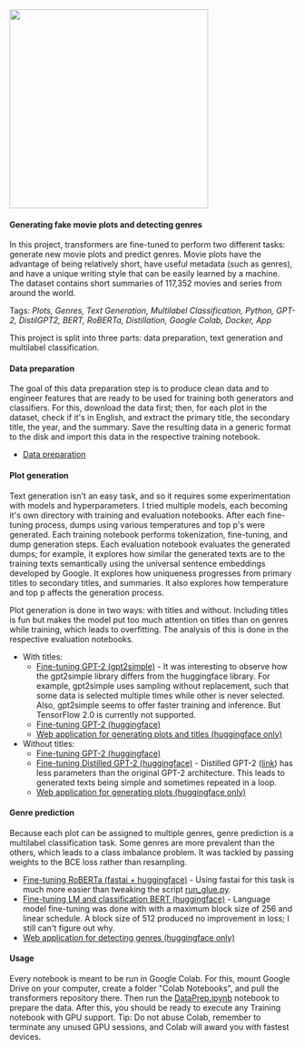 <img width=350 src="https://github.com/polakowo/transformers/blob/master/MoviePlots/movie-plots.jpg?raw=true"/>

#### Generating fake movie plots and detecting genres

In this project, transformers are fine-tuned to perform two different tasks: generate new movie plots and predict genres. Movie plots have the advantage of being relatively short, have useful metadata (such as genres), and have a unique writing style that can be easily learned by a machine. The dataset contains short summaries of 117,352 movies and series from around the world.

Tags: *Plots, Genres, Text Generation, Multilabel Classification, Python, GPT-2, DistilGPT2, BERT, RoBERTa, Distillation, Google Colab, Docker, App*

This project is split into three parts: data preparation, text generation and multilabel classification.

#### Data preparation

The goal of this data preparation step is to produce clean data and to engineer features that are ready to be used for training both generators and classifiers. For this, download the data first; then, for each plot in the dataset, check if it's in English, and extract the primary title, the secondary title, the year, and the summary. Save the resulting data in a generic format to the disk and import this data in the respective training notebook.

- [Data preparation](https://nbviewer.jupyter.org/github/polakowo/transformers/blob/master/MoviePlots/DataPrep.ipynb)

#### Plot generation

Text generation isn't an easy task, and so it requires some experimentation with models and hyperparameters. I tried multiple models, each becoming it's own directory with training and evaluation notebooks. After each fine-tuning process, dumps using various temperatures and top p's were generated. Each training notebook performs tokenization, fine-tuning, and dump generation steps. Each evaluation notebook evaluates the generated dumps; for example, it explores how similar the generated texts are to the training texts semantically using the universal sentence embeddings developed by Google. It explores how uniqueness progresses from primary titles to secondary titles, and summaries. It also explores how temperature and top p affects the generation process.

Plot generation is done in two ways: with titles and without. Including titles is fun but makes the model put too much attention on titles than on genres while training, which leads to overfitting. The analysis of this is done in the respective evaluation notebooks.

- With titles:
  - [Fine-tuning GPT-2 (gpt2simple)](https://github.com/polakowo/transformers/tree/master/MoviePlots/text_generation/with-titles/GPT-2-gpt2simple) - It was interesting to observe how the gpt2simple library differs from the huggingface library. For example, gpt2simple uses sampling without replacement, such that some data is selected multiple times while other is never selected. Also, gpt2simple seems to offer faster training and inference. But TensorFlow 2.0 is currently not supported.
  - [Fine-tuning GPT-2 (huggingface)](https://github.com/polakowo/transformers/tree/master/MoviePlots/text_generation/with-titles/GPT-2)
  - [Web application for generating plots and titles (huggingface only)](https://github.com/polakowo/transformers/tree/master/MoviePlots/text_generation/with-titles/app)
- Without titles:
  - [Fine-tuning GPT-2 (huggingface)](https://github.com/polakowo/transformers/tree/master/MoviePlots/text_generation/without-titles/GPT-2)
  - [Fine-tuning Distilled GPT-2 (huggingface)](https://github.com/polakowo/transformers/tree/master/MoviePlots/text_generation/without-titles/GPT-2) - Distilled GPT-2 ([link](https://github.com/huggingface/transformers/tree/master/examples/distillation)) has less parameters than the original GPT-2 architecture. This leads to generated texts being simple and sometimes repeated in a loop. 
  - [Web application for generating plots (huggingface only)](https://github.com/polakowo/transformers/tree/master/MoviePlots/text_generation/without-titles/app)

#### Genre prediction

Because each plot can be assigned to multiple genres, genre prediction is a multilabel classification task. Some genres are more prevalent than the others, which leads to a class imbalance problem. It was tackled by passing weights to the BCE loss rather than resampling. 

- [Fine-tuning RoBERTa (fastai + huggingface)](https://github.com/polakowo/transformers/tree/master/MoviePlots/genre_prediction/RoBERTa) - Using fastai for this task is much more easier than tweaking the script [run_glue.py](https://github.com/huggingface/transformers/blob/master/examples/run_glue.py).
- [Fine-tuning LM and classification BERT (huggingface)](https://github.com/polakowo/transformers/tree/master/MoviePlots/genre_prediction/BERT/lm_finetuning) - Language model fine-tuning was done with with a maximum block size of 256 and linear schedule. A block size of 512 produced no improvement in loss; I still can't figure out why. 
- [Web application for detecting genres (huggingface only)](https://github.com/polakowo/transformers/tree/master/MoviePlots/genre_prediction/app)

#### Usage

Every notebook is meant to be run in Google Colab. For this, mount Google Drive on your computer, create a folder "Colab Notebooks", and pull the transformers repository there. Then run the [DataPrep.ipynb](https://nbviewer.jupyter.org/github/polakowo/transformers/blob/master/MoviePlots/DataPrep.ipynb) notebook to prepare the data. After this, you should be ready to execute any Training notebook with GPU support. Tip: Do not abuse Colab, remember to terminate any unused GPU sessions, and Colab will award you with fastest devices.
